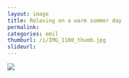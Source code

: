 ```yaml
---
layout: image
title: Relaxing on a warm summer day
permalink: 
categories: emil
thumburl: /i/IMG_1100_thumb.jpg
slideurl: 
---
```


![]({{site.url}}/i/IMG_1100.jpg)


